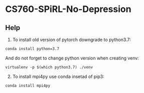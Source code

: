 # CS760-SPiRL-No-Depression

## Help

1. To install old version of pytorch downgrade to python3.7:
```
conda install python=3.7
```
And do not forget to change python version when creating venv:
```
virtualenv -p $(which python3.7) ./venv
```

2. To install mpi4py use conda insetad of pip3:
```
conda install mpi4py
```
